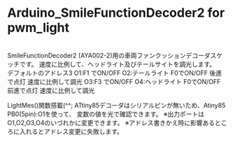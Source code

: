# Arduino_SmileFunctionDecoder2 for pwm_light
<br>
SmileFunctionDecoder2 (AYA002-2)用の車両ファンクッションデコーダスケッチです。
速度に比例して、ヘッドライト及びテールサイトを調光します。
<br>
デフォルトのアドレス3
O1:F1 でON/OFF
O2:テールライト F0でON/OFF 後進で点灯 速度に比例して調光
O3:F3 でON/OFF
O4:ヘッドライト F0でON/OFF 前進で点灯 速度に比例して調光

LightMes()関数搭載(^^;
ATtiny85デコーダはシリアルピンが無いため、Atiny85 PB0(5pin):O1を使って、
変数の値を光で確認できます。
※出力ポートはO1,O2,O3,O4のいづれかに変更できます。
※アドレス書きかえ時に影響あるところに入れるとアドレス変更に失敗します。

